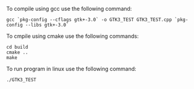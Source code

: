 To compile using gcc use the following command:

```gcc `pkg-config --cflags gtk+-3.0` -o GTK3_TEST GTK3_TEST.cpp `pkg-config --libs gtk+-3.0` ```

To cmpile using cmake use the following commands:
```
cd build
cmake ..
make
```

To run program in linux use the following command:

`./GTK3_TEST`
